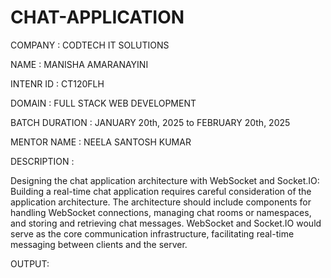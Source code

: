 # CHAT-APPLICATION

COMPANY : CODTECH IT SOLUTIONS

NAME : MANISHA AMARANAYINI

INTENR ID : CT120FLH

DOMAIN : FULL STACK WEB DEVELOPMENT

BATCH DURATION : JANUARY 20th, 2025 to FEBRUARY 20th, 2025

MENTOR NAME : NEELA SANTOSH KUMAR

DESCRIPTION :

Designing the chat application architecture with WebSocket and Socket.IO: Building a real-time chat application requires careful consideration of the application architecture. The architecture should include components for handling WebSocket connections, managing chat rooms or namespaces, and storing and retrieving chat messages. WebSocket and Socket.IO would serve as the core communication infrastructure, facilitating real-time messaging between clients and the server.

OUTPUT:

